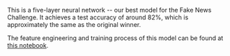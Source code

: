 This is a five-layer neural network -- our best model for the Fake News Challenge. It achieves a test accuracy of around 82%, which is approximately the same as the original winner.

The feature engineering and training process of this model can be found at [this notebook](https://colab.research.google.com/drive/1Tq-lHV1mWC-vyJR2OzEvG_AG7NJ3ZlKK?usp=sharing).

